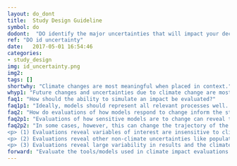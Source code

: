```yaml
---
layout: do_dont
title:  Study Design Guideline
symbol: do
dodont:  "DO identify the major uncertainties that will impact your decision and assess their magnitude"
ref: "DO id uncertainty" 
date:   2017-05-01 16:54:46
categories:
- study_design
img: id_uncertainty.png
img2: 
tags: []
shortwhy: "Climate changes are most meaningful when placed in context."
whyp1: "Future changes and uncertainties due to climate change are most meaningful when placed in context. Therefore, once the variables of interest have been identified (section 4.4), it is important to understand how well they are currently known and can be simulated both now and in an altered climate.  This includes model simulation uncertainties (e.g., how well does the hydrology model used capture peak flows, low flows, seasonality), but also other uncertainties that could impact decisions (e.g., operation changes because of aging infrastructure or increases in water demand) (NRC 2009; Brekke et al. 2009)."
faq1: "How should the ability to simulate an impact be evaluated?"
faq1p1: "Ideally, models should represent all relevant processes well.  If certain processes are poorly captured, the model’s ability to simulate the climate sensitivities of dominant processes could be in question. Yet models will always be limited by being simplifications of the real world (Clark et al. 2008). Therefore, for practical purposes, models are most often evaluated on how well they do at simulating key, measurable processes, especially those relevant to the impact of interest.  For example, if the decisions relate to flooding, then hydrology model performance on short timescales matters. If, however, the decisions relate to water needs for drought, performance on shorter timescales may be less relevant. Evaluations should include how well model outputs are simulated historically (what is the current ability to simulate the variable of interest) and how sensitive they are to an altered climate. The latter can be done through evaluating whether modeled values respond accurately to a range of different climate conditions or through simple perturbations of the most relevant climate variables (e.g., Vano et al. 2012).  This does not provide a comprehensive evaluation of how well future changes can be simulated, as this may not be knowable, but it can provide confidence that model sensitivities are physically reasonable and that further exploration using a model or approach is warranted. Additionally, techniques exist that can be used to evaluate how well a model performs under climatic conditions significantly different from those it was developed to simulate (Refsgraad et al. 2013)."
faq2: "How do evaluations of how models respond to change inform the study design?" 
faq2p1: "Evaluations of how sensitive models are to change can reveal the extent to which climate impacts can be adequately simulated for decision making purposes.  In many cases, this provides helpful context for a more detailed analysis."
faq2p2: "In some cases, however, this can change the trajectory of the study. There are several possible outcomes:
<p> (1)	Evaluations reveal variables of interest are insensitive to climate. This could be because they really are, e.g., rain-dominant basins do not experience a seasonal shift in their hydrograph because there is no snow to melt (Elsner et al. 2010).  Or, it might be an artifact of the hydrologic model design (e.g., temperature sensitive parameters, such as evaporative demand, have been fixed) which does not allow the model to account for climate change (Willows and Connell 2003). In these situations, it makes little sense to do full climate simulations unless more climate-sensitive impacts are also of interest (e.g., streamflow temperature in rain-dominant basins) or the hydrologic model is reconfigured to be sensitive to changes in climate (e.g., evaporative demand, the key pathway by which temperature might influence water balance is no longer fixed). </p>
<p> (2) Evaluations reveal other non-climate uncertainties like population changes on exposure to extreme heat (Jones et al. 2015) or land use and resource availability (Olsen et al. 2015) have an equal or greater impact than climate. It is then up to the decision maker to decide which future impacts should be explored first.  </p>
<p> (3) Evaluations reveal large variability in results and the climate change signal is less noticeable in the midst of the noise or has not yet emerged from the range in natural variation.  This could be either from natural variability of climate systems (e.g., Hamlet 2011) or model uncertainties (Reclamation 2014a).  Notably, however, relative uncertainties change depending on the region (local, regional, global), time horizon, and amount of models included to represent the variable of interest. For example, uncertainties from emission levels dominate other types of uncertainties as planning horizons increase (Hawkins and Sutton 2009, 2011) and other sources of uncertainties are introduced as more models are added (Eisner et al. 2017).  Overall, even when relative uncertainties are large, there is still a need for understanding the range of plausible futures to use in stress tests, and practices designed for future flexibility and appropriate safety factors or freeboards should be used (Olsen et al. 2015). </p>"
forward: "Evaluate the tools/models used in climate impact evaluations according to whether they adequately capture decision-relevant variables and respond to altered climates.  When they do not, see section 4.6."
---
```

